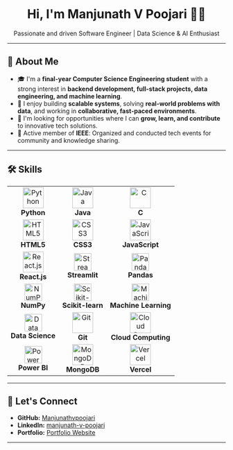 <h1 align="center">Hi, I'm Manjunath V Poojari 🙋‍♂️</h1>
<p align="center">
  Passionate and driven Software Engineer | Data Science & AI Enthusiast
</p>

---

## 🌟 About Me

- 🎓 I'm a **final-year Computer Science Engineering student** with a strong interest in **backend development, full-stack projects, data engineering, and machine learning**.
- 🚀 I enjoy building **scalable systems**, solving **real-world problems with data**, and working in **collaborative, fast-paced environments**.
- 🌱 I'm looking for opportunities where I can **grow, learn, and contribute** to innovative tech solutions.
- 👥 Active member of **IEEE**: Organized and conducted tech events for community and knowledge sharing.

---


## 🛠️ Skills

<table>
  <tr>
    <td align="center"><img src="https://skillicons.dev/icons?i=python" height="48" alt="Python"/><br><b>Python</b></td>
    <td align="center"><img src="https://skillicons.dev/icons?i=java" height="48" alt="Java"/><br><b>Java</b></td>
    <td align="center"><img src="https://skillicons.dev/icons?i=c" height="48" alt="C"/><br><b>C</b></td>
  </tr>
  <tr>
    <td align="center"><img src="https://skillicons.dev/icons?i=html" height="48" alt="HTML5"/><br><b>HTML5</b></td>
    <td align="center"><img src="https://skillicons.dev/icons?i=css" height="48" alt="CSS3"/><br><b>CSS3</b></td>
    <td align="center"><img src="https://skillicons.dev/icons?i=js" height="48" alt="JavaScript"/><br><b>JavaScript</b></td>
  </tr>
  <tr>
    <td align="center"><img src="https://skillicons.dev/icons?i=react" height="48" alt="React.js"/><br><b>React.js</b></td>
    <td align="center"><img src="https://img.shields.io/badge/streamlit-FF4B4B.svg?logo=streamlit&logoColor=white&style=for-the-badge" height="40" alt="Streamlit"/><br><b>Streamlit</b></td>
    <td align="center"><img src="https://img.shields.io/badge/pandas-150458.svg?logo=pandas&logoColor=white&style=for-the-badge" height="40" alt="Pandas"/><br><b>Pandas</b></td>
  </tr>
  <tr>
    <td align="center"><img src="https://img.shields.io/badge/numpy-013243.svg?logo=numpy&logoColor=white&style=for-the-badge" height="40" alt="NumPy"/><br><b>NumPy</b></td>
    <td align="center"><img src="https://img.shields.io/badge/scikit--learn-F7931E.svg?logo=scikit-learn&logoColor=white&style=for-the-badge" height="40" alt="Scikit-learn"/><br><b>Scikit-learn</b></td>
    <td align="center"><img src="https://img.icons8.com/ios-filled/50/228BE6/artificial-intelligence.png" height="40" alt="Machine Learning"/><br><b>Machine Learning</b></td>
  </tr>
  <tr>
    <td align="center"><img src="https://img.icons8.com/ios-filled/50/4D8FAC/database.png" height="40" alt="Data Science"/><br><b>Data Science</b></td>
    <td align="center"><img src="https://skillicons.dev/icons?i=git" height="48" alt="Git"/><br><b>Git</b></td>
    <td align="center"><img src="https://skillicons.dev/icons?i=cloudflare" height="48" alt="Cloud Computing"/><br><b>Cloud Computing</b></td>
  </tr>
   <tr>
    <td align="center"><img src="https://img.shields.io/badge/Power%20BI-F2C811?style=for-the-badge&logo=power-bi&logoColor=black" height="40" alt="Power BI"/><br><b>Power BI</b></td>
    <td align="center"><img src="https://skillicons.dev/icons?i=mongodb" height="48" alt="MongoDB"/><br><b>MongoDB</b></td>
    <td align="center"><img src="https://skillicons.dev/icons?i=vercel" height="48" alt="Vercel"/><br><b>Vercel</b></td>
  </tr>
</table>


---

## 🤝 Let's Connect

- **GitHub:** [Manjunathvpoojari](https://github.com/Manjunathvpoojari)
- **LinkedIn:** [manjunath-v-poojari](https://www.linkedin.com/in/manjunath-v-poojari)
- **Portfolio:** [Portfolio Website](https://manjunathvpoojari.github.io/Portfolio/)

---

